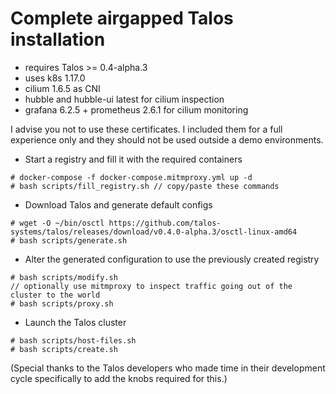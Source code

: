 # Complete airgapped Talos installation

- requires Talos >= 0.4-alpha.3
- uses k8s 1.17.0
- cilium 1.6.5 as CNI
- hubble and hubble-ui latest for cilium inspection
- grafana 6.2.5 + prometheus 2.6.1 for cilium monitoring

I advise you not to use these certificates. I included them for a full experience only and they should not be used outside a demo environments.


* Start a registry and fill it with the required containers
```
# docker-compose -f docker-compose.mitmproxy.yml up -d
# bash scripts/fill_registry.sh // copy/paste these commands
```

* Download Talos and generate default configs
```
# wget -O ~/bin/osctl https://github.com/talos-systems/talos/releases/download/v0.4.0-alpha.3/osctl-linux-amd64
# bash scripts/generate.sh
```
* Alter the generated configuration to use the previously created registry
```
# bash scripts/modify.sh
// optionally use mitmproxy to inspect traffic going out of the cluster to the world
# bash scripts/proxy.sh
```

* Launch the Talos cluster
```
# bash scripts/host-files.sh
# bash scripts/create.sh
```

(Special thanks to the Talos developers who made time in their development cycle specifically to add the knobs required for this.)
